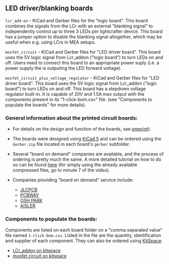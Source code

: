 ## LED driver/blanking boards

`lcr_add-on` - KiCad and Gerber files for the "logic board". This board combines the signals from the LCr with an external "blanking signal" to independently control up to three 3 LEDs per lightcrafter device. This board has a jumper option to disable the blanking signal altogether, which may be useful when e.g. using LCrs in MEA setups.

`mosfet_circuit` - KiCad and Gerber files for "LED driver board". This board uses the 5V logic signal from Lcr_addon ("logic board") to turn LEDs on and off. Users need to connect this board to an appropriate power suply (i.e. a power supply the is outputing the LED forward voltage).

`mosfet_circuit_plus_voltage_regulator` - KiCad and Gerber files for "LED driver board". This board uses the 5V logic signal from Lcr_addon ("logic board") to turn LEDs on and off. This board has a stepdown voltage regulator built-in. It is capable of 20V and 1.5A max output with the components present in its "1-click-bom.csv" file. (see "Components to populate the boards" for more details).



### General information about the printed circuit boards:

- For details on the design and function of the boards, see [preprint](https://www.biorxiv.org/content/10.1101/649566v1)).

- The boards were designed using [KiCad 5](http://www.kicad-pcb.org/) and can be ordered using the `Gerber.zip` file located in each board's `gerber` subfolder.

- Several "board on demand" companies are available, and the process of ordering is pretty much the same. A more detailed tutorial on how to do so can be found [here](https://www.youtube.com/watch?v=ENmDnoKs2hM) (for simply using the already available compressed files, go to minute 7 of the video).

- Companies providing "board on demand" service include:

   - [JLCPCB](https://jlcpcb.com/)
   - [PCBWAY](https://www.pcbway.com)
   - [OSH PARK](https://oshpark.com/)
   - [AISLER](https://aisler.net/)

### Components to populate the boards:

Components are listed on each board folder on a "comma separated value" file named `1-click-bom.csv`. Listed in the file are the quantity, identification and supplier of each component. They can also be ordered using [KitSpace](kitspace.org):

 - [LCr_addon on kitspace](https://kitspace.org/boards/github.com/eulerlab/open-visual-stimulator/boards/lcr_add-on/)
 - [mosfet circuit on kitspace](https://kitspace.org/boards/github.com/eulerlab/open-visual-stimulator/boards/mosfet_circuit/)
